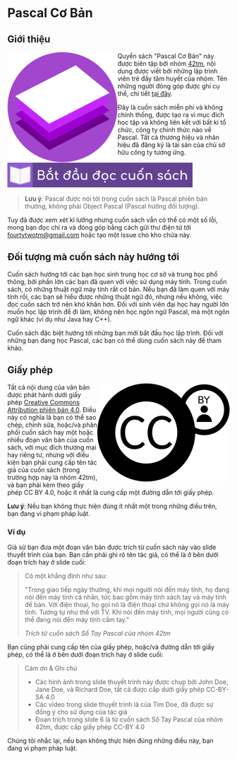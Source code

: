 Pascal Cơ Bản
=============

Giới thiệu
----------

<img src="logo.png" align="left"/>

Quyển sách "Pascal Cơ Bản" này được biên tập bởi nhóm
[42tm](http://github.com/42tm), nội dung được viết bởi những lập trình viên trẻ
đầy tâm huyết của nhóm. Tên những người đóng góp được ghi cụ thể, chi tiết
[tại đây](CREDITS.md).

Đây là cuốn sách miễn phí và không chính thống, được tạo ra vì mục đích học tập
và không liên kết với bất kì tổ chức, công ty chính thức nào về Pascal. Tất cả
thương hiệu và nhãn hiệu đã đăng ký là tài sản của chủ sở hữu công ty tương ứng.

[![](button.png)](book/_intro.md)

> **Lưu ý**: Pascal được nói tới trong cuốn sách là Pascal phiên bản thường,
không phải Object Pascal (Pascal hướng đối tượng).

Tuy đã được xem xét kĩ lưỡng nhưng cuốn sách vẫn có thể có một số lỗi, mong bạn
đọc chỉ ra và đóng góp bằng cách gửi thư điện tử tới fourtytwotm@gmail.com hoặc
tạo một Issue cho kho chứa này.

Đối tượng mà cuốn sách này hướng tới
------------------------------------

Cuốn sách hướng tới các bạn học sinh trung học cơ sở và trung học phổ thông, bởi
phần lớn các bạn đã quen với việc sử dụng máy tính. Trong cuốn sách, có những
thuật ngữ máy tính rất cơ bản. Nếu bạn đã làm quen với máy tính rồi, các bạn sẽ
hiểu được những thuật ngữ đó, nhưng nếu không, việc đọc cuốn sách trở nên khó
khăn hơn. Đối với sinh viên đại học hay người lớn muốn học lập trình để đi làm,
không nên học ngôn ngữ Pascal, mà một ngôn ngữ khác (ví dụ như Java hay C++).

Cuốn sách đặc biệt hướng tới những bạn mới bắt đầu học lập trình. Đối với những
bạn đang học Pascal, các bạn có thể dùng cuốn sách này để tham khảo.

Giấy phép
---------

<img src="cc_by-logo.png" align="right"/>

Tất cả nội dung của văn bản được phát hành dưới giấy phép [Creative Commons
Attribution phiên bản 4.0](http://creativecommons.org/licenses/by/4.0/).
Điều này có nghĩa là bạn có thể sao chép, chỉnh sửa, hoặc/và phân phối cuốn
sách hay một hoặc nhiều đoạn văn bản của cuốn sách, với mục đích thương mại hay
riêng tư, nhưng với điều kiện bạn phải cung cấp tên tác giả của cuốn sách
(trong trường hợp này là nhóm 42tm), và bạn phải kèm theo giấy phép CC BY 4.0,
hoặc ít nhất là cung cấp một đường dẫn tới giấy phép.

**Lưu ý**: Nếu bạn không thực hiện đúng ít nhất một trong những điều trên, bạn
đang vi phạm pháp luật.

### Ví dụ

Giả sử bạn đưa một đoạn văn bản được trích từ cuốn sách này vào slide thuyết
trình của bạn. Bạn cần phải ghi rõ tên tác giả, có thể là ở bên dưới đoạn trích
hay ở slide cuối:

> Có một khẳng định như sau:
>
> "Trong giao tiếp ngày thường, khi mọi người nói đến máy tính, họ đang nói đến
máy tính cá nhân, tức bao gồm máy tính xách tay và máy tính để bàn. Với điện
thoại, họ gọi nó là điện thoại chứ không gọi nó là máy tính. Tương tự như thế
với TV. Khi nói đến máy tính, mọi người cũng có thể đang nói đến máy tính cầm
tay."
>
> _Trích từ cuốn sách Sổ Tay Pascal của nhóm 42tm_

Bạn cũng phải cung cấp tên của giấy phép, hoặc/và đường dẫn tới giấy phép,
có thể là ở bên dưới đoạn trích hay ở slide cuối:

> Cảm ơn & Ghi chú
>
> - Các hình ảnh trong slide thuyết trình này được chụp bởi John Doe, Jane Doe,
và Richard Doe, tất cả được cấp dưới giấy phép CC-BY-SA 4.0
> - Các video trong slide thuyết trình là của Tim Doe, đã được sự đồng ý cho
> sử dụng của tác giả
> - Đoạn trích trong slide 6 là từ cuốn sách Sổ Tay Pascal của nhóm 42tm, được
> cấp giấy phép CC-BY 4.0

Chúng tôi nhắc lại, nếu bạn không thực hiện đúng những điều này, bạn đang vi
phạm pháp luật.
